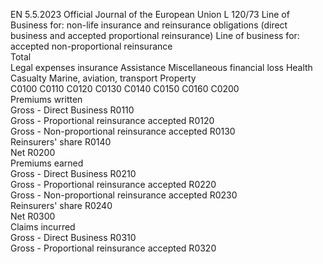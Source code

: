 EN  5.5.2023 Official Journal of the European Union L 120/73
 Line of Business for:  non-life insurance and 
reinsurance obligations (direct business and 
accepted proportional reinsurance)  Line of business for:  accepted non-proportional reinsurance  
Total  
Legal expenses 
insurance  Assistance  Miscellaneous 
financial loss  Health  Casualty  Marine, 
aviation, 
transport  Property  
C0100  C0110  C0120  C0130  C0140  C0150  C0160  C0200  
Premiums written  
Gross - Direct Business  R0110  
Gross - Proportional reinsurance accepted  R0120  
Gross - Non-proportional reinsurance accepted  R0130  
Reinsurers' share  R0140  
Net  R0200  
Premiums earned  
Gross - Direct Business  R0210  
Gross - Proportional reinsurance accepted  R0220  
Gross - Non-proportional reinsurance accepted  R0230  
Reinsurers' share  R0240  
Net  R0300  
Claims incurred  
Gross - Direct Business  R0310  
Gross - Proportional reinsurance accepted  R0320
